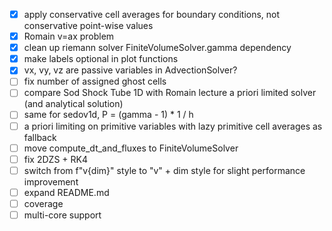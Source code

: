 - [x] apply conservative cell averages for boundary conditions, not conservative point-wise values
- [x] Romain v=ax problem
- [x] clean up riemann solver FiniteVolumeSolver.gamma dependency
- [x] make labels optional in plot functions
- [x] vx, vy, vz are passive variables in AdvectionSolver?
- [ ] fix number of assigned ghost cells
- [ ] compare Sod Shock Tube 1D with Romain lecture a priori limited solver (and analytical solution)
- [ ] same for sedov1d, P = (gamma - 1) * 1 / h
- [ ] a priori limiting on primitive variables with lazy primitive cell averages as fallback
- [ ] move compute_dt_and_fluxes to FiniteVolumeSolver
- [ ] fix 2DZS + RK4
- [ ] switch from f"v{dim}" style to "v" + dim style for slight performance improvement
- [ ] expand README.md
- [ ] coverage
- [ ] multi-core support
